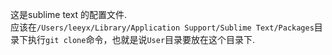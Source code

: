 这是sublime text 的配置文件.  
应该在`/Users/leeyx/Library/Application Support/Sublime Text/Packages`目录下执行`git clone`命令，也就是说`User`目录要放在这个目录下.